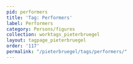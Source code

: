 ```yaml
---
pid: performers
title: 'Tag: Performers'
label: Performers
category: Persons/figures
collection: worktags_pieterbruegel
layout: tagpage_pieterbruegel
order: '117'
permalink: "/pieterbruegel/tags/performers/"
---
```

